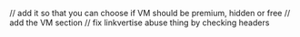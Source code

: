 // add it so that you can choose if VM should be premium, hidden or free
// add the VM section
// fix linkvertise abuse thing by checking headers